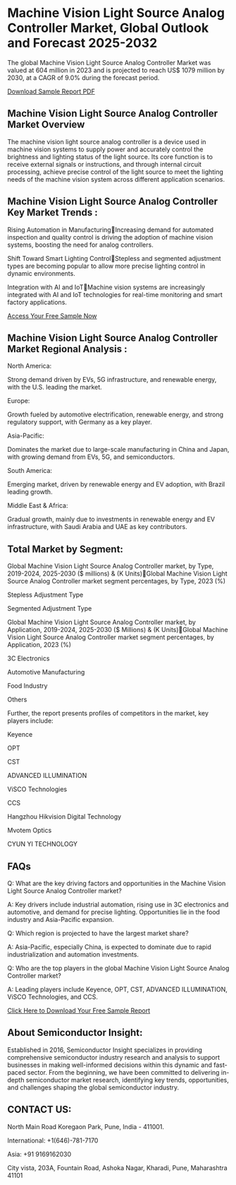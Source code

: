 <h1>Machine Vision Light Source Analog Controller Market, Global Outlook and Forecast 2025-2032</h1>

The global Machine Vision Light Source Analog Controller Market was valued at 604 million in 2023 and is projected to reach US$ 1079 million by 2030, at a CAGR of 9.0% during the forecast period.

  [Download Sample Report PDF ](https://semiconductorinsight.com/download-sample-report/?product_id=92815)

<h2>Machine Vision Light Source Analog Controller Market Overview</h2>

The machine vision light source analog controller is a device used in machine vision systems to supply power and accurately control the brightness and lighting status of the light source. Its core function is to receive external signals or instructions, and through internal circuit processing, achieve precise control of the light source to meet the lighting needs of the machine vision system across different application scenarios.

<h2>Machine Vision Light Source Analog Controller Key Market Trends  :</h2>

Rising Automation in ManufacturingIncreasing demand for automated inspection and quality control is driving the adoption of machine vision systems, boosting the need for analog controllers.

Shift Toward Smart Lighting ControlStepless and segmented adjustment types are becoming popular to allow more precise lighting control in dynamic environments.

Integration with AI and IoTMachine vision systems are increasingly integrated with AI and IoT technologies for real-time monitoring and smart factory applications.

[Access Your Free Sample Now
](https://semiconductorinsight.com/report/machine-vision-light-source-analog-controller-market/)

<h2>Machine Vision Light Source Analog Controller Market Regional Analysis :</h2>

North America:

Strong demand driven by EVs, 5G infrastructure, and renewable energy, with the U.S. leading the market.

Europe:

Growth fueled by automotive electrification, renewable energy, and strong regulatory support, with Germany as a key player.

Asia-Pacific:

Dominates the market due to large-scale manufacturing in China and Japan, with growing demand from EVs, 5G, and semiconductors.

South America:

Emerging market, driven by renewable energy and EV adoption, with Brazil leading growth.

Middle East & Africa:

Gradual growth, mainly due to investments in renewable energy and EV infrastructure, with Saudi Arabia and UAE as key contributors.

<h2>Total Market by Segment:</h2>

Global Machine Vision Light Source Analog Controller market, by Type, 2019-2024, 2025-2030 ($ millions) & (K Units)Global Machine Vision Light Source Analog Controller market segment percentages, by Type, 2023 (%)

Stepless Adjustment Type

Segmented Adjustment Type

Global Machine Vision Light Source Analog Controller market, by Application, 2019-2024, 2025-2030 ($ Millions) & (K Units)Global Machine Vision Light Source Analog Controller market segment percentages, by Application, 2023 (%)

3C Electronics

Automotive Manufacturing

Food Industry

Others

Further, the report presents profiles of competitors in the market, key players include:

Keyence

OPT

CST

ADVANCED ILLUMINATION

ViSCO Technologies

CCS

Hangzhou Hikvision Digital Technology

Mvotem Optics

CYUN YI TECHNOLOGY

<h2>FAQs</h2>

Q: What are the key driving factors and opportunities in the Machine Vision Light Source Analog Controller market?

A: Key drivers include industrial automation, rising use in 3C electronics and automotive, and demand for precise lighting. Opportunities lie in the food industry and Asia-Pacific expansion.

Q: Which region is projected to have the largest market share?

A: Asia-Pacific, especially China, is expected to dominate due to rapid industrialization and automation investments.

Q: Who are the top players in the global Machine Vision Light Source Analog Controller market?

A: Leading players include Keyence, OPT, CST, ADVANCED ILLUMINATION, ViSCO Technologies, and CCS.

[Click Here to Download Your Free Sample Report ](https://semiconductorinsight.com/download-sample-report/?product_id=92815)

<h2>About Semiconductor Insight:</h2>

Established in 2016, Semiconductor Insight specializes in providing comprehensive semiconductor industry research and analysis to support businesses in making well-informed decisions within this dynamic and fast-paced sector. From the beginning, we have been committed to delivering in-depth semiconductor market research, identifying key trends, opportunities, and challenges shaping the global semiconductor industry.

<h2>CONTACT US:</h2>

North Main Road Koregaon Park, Pune, India - 411001.

International: +1(646)-781-7170

Asia: +91 9169162030

City vista, 203A, Fountain Road, Ashoka Nagar, Kharadi, Pune, Maharashtra 41101
